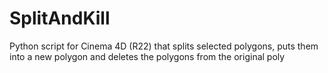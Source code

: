 # SplitAndKill
Python script for Cinema 4D (R22) that splits selected polygons, puts them into a new polygon and deletes the polygons from the original poly
